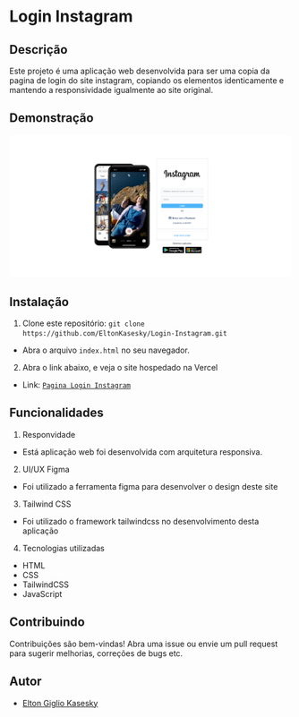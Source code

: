 # Login Instagram

## Descrição
Este projeto é uma aplicação web desenvolvida para ser uma copia da pagina de login do site instagram, copiando os elementos identicamente e mantendo a responsividade igualmente ao site original.

## Demonstração
![Demonstração](src/images/viewsite.png)

## Instalação
1. Clone este repositório: `git clone https://github.com/EltonKasesky/Login-Instagram.git`
- Abra o arquivo `index.html` no seu navegador.

2. Abra o link abaixo, e veja o site hospedado na Vercel
- Link: [`Pagina Login Instagram`](https://login-facebook-kasesky.vercel.app)

## Funcionalidades
1. Responvidade
- Está aplicação web foi desenvolvida com arquitetura responsiva.

2. UI/UX Figma
- Foi utilizado a ferramenta figma para desenvolver o design deste site

3. Tailwind CSS
- Foi utilizado o framework tailwindcss no desenvolvimento desta aplicação

4. Tecnologias utilizadas
- HTML
- CSS
- TailwindCSS
- JavaScript

## Contribuindo
Contribuições são bem-vindas! Abra uma issue ou envie um pull request para sugerir melhorias, correções de bugs etc.

## Autor
- [Elton Giglio Kasesky](https://github.com/EltonKasesky)